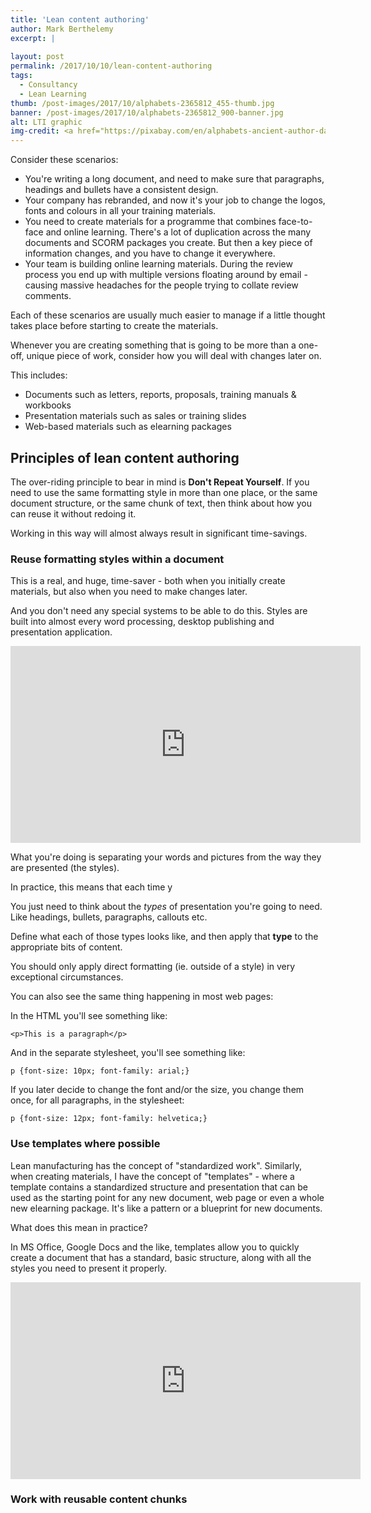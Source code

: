 ```yaml
---
title: 'Lean content authoring'
author: Mark Berthelemy
excerpt: |
   
layout: post
permalink: /2017/10/10/lean-content-authoring
tags:
  - Consultancy
  - Lean Learning
thumb: /post-images/2017/10/alphabets-2365812_455-thumb.jpg
banner: /post-images/2017/10/alphabets-2365812_900-banner.jpg
alt: LTI graphic
img-credit: <a href="https://pixabay.com/en/alphabets-ancient-author-data-2365812/" target="_blank">Pixabay</a>
---
```

Consider these scenarios:

- You're writing a long document, and need to make sure that paragraphs, headings and bullets have a consistent design.
- Your company has rebranded, and now it's your job to change the logos, fonts and colours in all your training materials.
- You need to create materials for a programme that combines face-to-face and online learning. There's a lot of duplication across the many documents and SCORM packages you create. But then a key piece of information changes, and you have to change it everywhere.
- Your team is building online learning materials. During the review process you end up with multiple versions floating around by email - causing massive headaches for the people trying to collate review comments.

Each of these scenarios are usually much easier to manage if a little thought takes place before starting to create the materials.

Whenever you are creating something that is going to be more than a one-off, unique piece of work, consider how you will deal with changes later on.

This includes:

- Documents such as letters, reports, proposals, training manuals & workbooks
- Presentation materials such as sales or training slides
- Web-based materials such as elearning packages

## Principles of lean content authoring

The over-riding principle to bear in mind is **Don't Repeat Yourself**. If you need to use the same formatting style in more than one place, or the same document structure, or the same chunk of text, then think about how you can reuse it without redoing it.

Working in this way will almost always result in significant time-savings.

### Reuse formatting styles within a document

This is a real, and huge, time-saver - both when you initially create materials, but also when you need to make changes later.

And you don't need any special systems to be able to do this. Styles are built into almost every word processing, desktop publishing and presentation application.

<iframe width="560" height="315" src="https://www.youtube.com/embed/o-kb32j3-nY?rel=0" frameborder="0" allowfullscreen></iframe>

What you're doing is separating your words and pictures from the way they are presented (the styles).

In practice, this means that each time y

You just need to think about the *types* of presentation you're going to need. Like headings, bullets, paragraphs, callouts etc.

Define what each of those types looks like, and then apply that **type** to the appropriate bits of content. 



You should only apply direct formatting (ie. outside of a style) in very exceptional circumstances.



You can also see the same thing happening in most web pages:

In the HTML you'll see something like:

    <p>This is a paragraph</p>

And in the separate stylesheet, you'll see something like:

    p {font-size: 10px; font-family: arial;}

If you later decide to change the font and/or the size, you change them once, for all paragraphs, in the stylesheet:

    p {font-size: 12px; font-family: helvetica;}

### Use templates where possible

Lean manufacturing has the concept of "standardized work". Similarly, when creating materials, I have the concept of "templates" - where a template contains a standardized structure and presentation that can be used as the starting point for any new document, web page or even a whole new elearning package. It's like a pattern or a blueprint for new documents.

What does this mean in practice?

In MS Office, Google Docs and the like, templates allow you to quickly create a document that has a standard, basic structure, along with all the styles you need to present it properly.

<iframe width="560" height="315" src="https://www.youtube.com/embed/GPB1pEAwU18?rel=0" frameborder="0" allowfullscreen></iframe>

### Work with reusable content chunks









